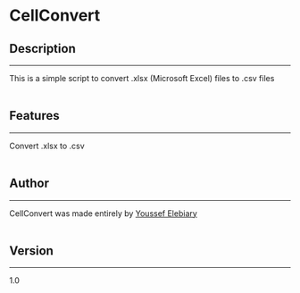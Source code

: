 # CellConvert
## Description
___
This is a simple script to convert .xlsx (Microsoft Excel) files to .csv files <br><br>

## Features
___
Convert .xlsx to .csv <br><br>

## Author
___
CellConvert was made entirely by [Youssef Elebiary](https://github.com/YoussefElebiary) <br><br>

## Version
___
1.0